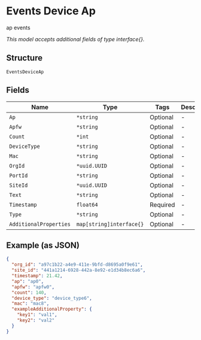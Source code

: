 
# Events Device Ap

ap events

*This model accepts additional fields of type interface{}.*

## Structure

`EventsDeviceAp`

## Fields

| Name | Type | Tags | Description |
|  --- | --- | --- | --- |
| `Ap` | `*string` | Optional | - |
| `Apfw` | `*string` | Optional | - |
| `Count` | `*int` | Optional | - |
| `DeviceType` | `*string` | Optional | - |
| `Mac` | `*string` | Optional | - |
| `OrgId` | `*uuid.UUID` | Optional | - |
| `PortId` | `*string` | Optional | - |
| `SiteId` | `*uuid.UUID` | Optional | - |
| `Text` | `*string` | Optional | - |
| `Timestamp` | `float64` | Required | - |
| `Type` | `*string` | Optional | - |
| `AdditionalProperties` | `map[string]interface{}` | Optional | - |

## Example (as JSON)

```json
{
  "org_id": "a97c1b22-a4e9-411e-9bfd-d8695a0f9e61",
  "site_id": "441a1214-6928-442a-8e92-e1d34b8ec6a6",
  "timestamp": 21.42,
  "ap": "ap0",
  "apfw": "apfw0",
  "count": 140,
  "device_type": "device_type6",
  "mac": "mac8",
  "exampleAdditionalProperty": {
    "key1": "val1",
    "key2": "val2"
  }
}
```

